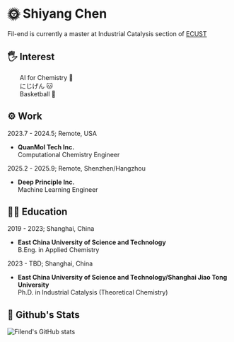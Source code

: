# 🌞 Shiyang Chen
  Fil-end is currently a master at Industrial Catalysis section of [ECUST](https://chem.ecust.edu.cn/)
## 🖐 Interest  
&emsp;&emsp;AI for Chemistry 🤖  
&emsp;&emsp;にじげん 🐱  
&emsp;&emsp;Basketball 🏀  
  
## ⚙️ Work
2023.7 - 2024.5; Remote, USA
  - **QuanMol Tech Inc.**  
    Computational Chemistry Engineer

2025.2 - 2025.9; Remote, Shenzhen/Hangzhou  
  - **Deep Principle Inc.**  
    Machine Learning Engineer  

## 🧑‍🔬 Education
2019 - 2023; Shanghai, China
  - **East China University of Science and Technology**  
    B.Eng. in Applied Chemistry  
    
2023 - TBD; Shanghai, China
  - **East China University of Science and Technology/Shanghai Jiao Tong University**  
    Ph.D. in Industrial Catalysis (Theoretical Chemistry)  
## 🚀 Github's Stats
![Filend's GitHub stats](https://github-readme-stats.vercel.app/api?username=Fil-end&show_icons=true&theme=radical)
